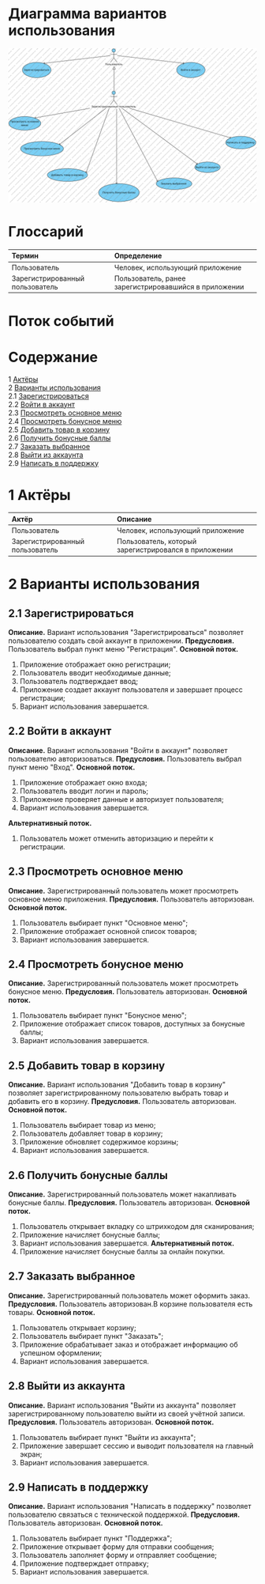 # Диаграмма вариантов использования

![Диаграмма вариантов использования](https://github.com/Iceloca/CoffeeSHOP/blob/main/diagrams/images/use_case.png)

# Глоссарий

| Термин | Определение |
|:--|:--|
| Пользователь | Человек, использующий приложение |
| Зарегистрированный пользователь | Пользователь, ранее зарегистрировавшийся в приложении |

# Поток событий


# Содержание
1 [Актёры](#actors)<br>
2 [Варианты использования](#use_case)<br>
2.1 [Зарегистрироваться](#sign_up)<br>
2.2 [Войти в аккаунт](#sign_in_to_your_account)<br>
2.3 [Просмотреть основное меню](#view_main_menu)<br>
2.4 [Просмотреть бонусное меню](#view_bonus_menu)<br>
2.5 [Добавить товар в корзину](#add_item_to_cart)<br>
2.6 [Получить бонусные баллы](#earn_bonus_points)<br>
2.7 [Заказать выбранное](#place_order)<br>
2.8 [Выйти из аккаунта](#sign_out)<br>
2.9 [Написать в поддержку](#contact_support)<br>

<a name="actors"/>

# 1 Актёры

| Актёр | Описание |
|:--|:--|
| Пользователь | Человек, использующий приложение |
| Зарегистрированный пользователь | Пользователь, который зарегистрировался в приложении |

<a name="use_case"/>

# 2 Варианты использования

<a name="sign_up"/>

## 2.1 Зарегистрироваться

**Описание.** Вариант использования "Зарегистрироваться" позволяет пользователю создать свой аккаунт в приложении.
**Предусловия.** Пользователь выбрал пункт меню "Регистрация".
**Основной поток.**
1. Приложение отображает окно регистрации;
2. Пользователь вводит необходимые данные;
3. Пользователь подтверждает ввод;
4. Приложение создает аккаунт пользователя и завершает процесс регистрации;
5. Вариант использования завершается.



<a name="sign_in_to_your_account"/>

## 2.2 Войти в аккаунт

**Описание.** Вариант использования "Войти в аккаунт" позволяет пользователю авторизоваться.
**Предусловия.** Пользователь выбрал пункт меню "Вход".
**Основной поток.**
1. Приложение отображает окно входа;
2. Пользователь вводит логин и пароль;
3. Приложение проверяет данные и авторизует пользователя;
4. Вариант использования завершается.

**Альтернативный поток.**
1. Пользователь может отменить авторизацию и перейти к регистрации.

<a name="view_main_menu"/>

## 2.3 Просмотреть основное меню

**Описание.** Зарегистрированный пользователь может просмотреть основное меню приложения.
**Предусловия.** Пользователь авторизован.
**Основной поток.**
1. Пользователь выбирает пункт "Основное меню";
2. Приложение отображает основной список товаров;
3. Вариант использования завершается.

<a name="view_bonus_menu"/>

## 2.4 Просмотреть бонусное меню

**Описание.** Зарегистрированный пользователь может просмотреть бонусное меню.
**Предусловия.** Пользователь авторизован.
**Основной поток.**
1. Пользователь выбирает пункт "Бонусное меню";
2. Приложение отображает список товаров, доступных за бонусные баллы;
3. Вариант использования завершается.

<a name="add_item_to_cart"/>

## 2.5 Добавить товар в корзину

**Описание.** Вариант использования "Добавить товар в корзину" позволяет зарегистрированному пользователю выбрать товар и добавить его в корзину.
**Предусловия.** Пользователь авторизован.
**Основной поток.**
1. Пользователь выбирает товар из меню;
2. Пользователь добавляет товар в корзину;
3. Приложение обновляет содержимое корзины;
4. Вариант использования завершается.

<a name="earn_bonus_points"/>

## 2.6 Получить бонусные баллы

**Описание.** Зарегистрированный пользователь может накапливать бонусные баллы.
**Предусловия.** Пользователь авторизован.
**Основной поток.**
1. Пользователь открывает вкладку со штрихкодом для сканирования;
2. Приложение начисляет бонусные баллы;
3. Вариант использования завершается.
**Альтернативный поток.**
1. Приложение начисляет бонусные баллы за онлайн покупки.

<a name="place_order"/>

## 2.7 Заказать выбранное

**Описание.** Зарегистрированный пользователь может оформить заказ.
**Предусловия.** Пользователь авторизован.В корзине пользователя есть товары.
**Основной поток.**
1. Пользователь открывает корзину;
2. Пользователь выбирает пункт "Заказать";
3. Приложение обрабатывает заказ и отображает информацию об успешном оформлении;
4. Вариант использования завершается.

<a name="sign_out"/>

## 2.8 Выйти из аккаунта

**Описание.** Вариант использования "Выйти из аккаунта" позволяет зарегистрированному пользователю выйти из своей учётной записи.
**Предусловия.** Пользователь авторизован.
**Основной поток.**
1. Пользователь выбирает пункт "Выйти из аккаунта";
2. Приложение завершает сессию и выводит пользователя на главный экран;
3. Вариант использования завершается.

<a name="contact_support"/>

## 2.9 Написать в поддержку

**Описание.** Вариант использования "Написать в поддержку" позволяет пользователю связаться с технической поддержкой.
**Предусловия.** Пользователь авторизован.
**Основной поток.**
1. Пользователь выбирает пункт "Поддержка";
2. Приложение открывает форму для отправки сообщения;
3. Пользователь заполняет форму и отправляет сообщение;
4. Приложение подтверждает отправку;
5. Вариант использования завершается.

